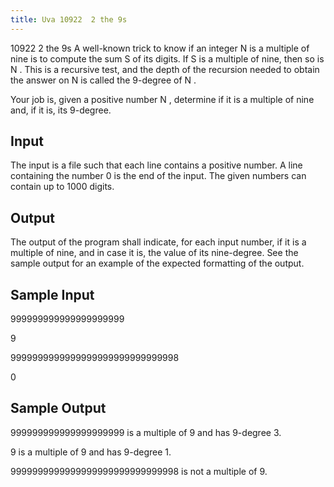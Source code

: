 ```yaml
---
title: Uva 10922  2 the 9s
---
```


10922 2 the 9s
A well-known trick to know if an integer N is a multiple of nine is to compute the sum S of its digits.
If S is a multiple of nine, then so is N . This is a recursive test, and the depth of the recursion needed
to obtain the answer on N is called the 9-degree of N .

Your job is, given a positive number N , determine if it is a multiple of nine and, if it is, its 9-degree.

## Input
The input is a file such that each line contains a positive number. A line containing the number 0 is
the end of the input. The given numbers can contain up to 1000 digits.

## Output
The output of the program shall indicate, for each input number, if it is a multiple of nine, and in case
it is, the value of its nine-degree. See the sample output for an example of the expected formatting of
the output.

## Sample Input
<p>999999999999999999999</p><p>9</p><p>9999999999999999999999999999998</p><p>0</p><p></p>

## Sample Output
<p>999999999999999999999 is a multiple of 9 and has 9-degree 3.</p><p>9 is a multiple of 9 and has 9-degree 1.</p><p>9999999999999999999999999999998 is not a multiple of 9.</p>